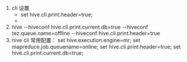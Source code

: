 
1. cli 设置
   * set hive.cli.print.header=true;
   * 
2. hive --hiveconf hive.cli.print.current.db=true --hiveconf tez.queue.name=offline --hiveconf hive.cli.print.header=true
3. hive cli 常用配置：
set hive.execution.engine=mr;
set mapreduce.job.queuename=online;
set hive.cli.print.header=true;
set hive.cli.print.current.db=true;
 
 